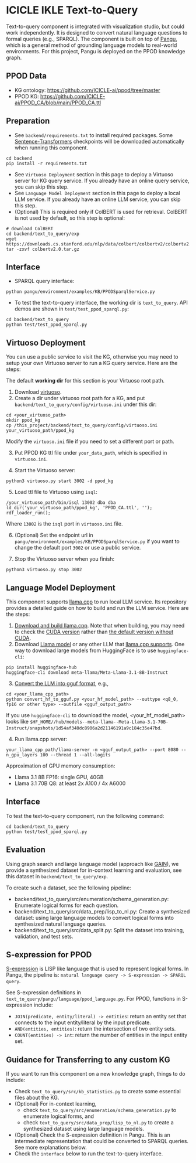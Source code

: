 # ICICLE IKLE Text-to-Query

Text-to-query component is integrated with visualization studio, but could work independently.
It is designed to convert natural language questions to formal queries (e.g., SPARQL).
The component is built on top of [Pangu](https://aclanthology.org/2023.acl-long.270/), which is a general method of grounding language models to real-world environments.
For this project, Pangu is deployed on the PPOD knowledge graph.

## PPOD Data

- KG ontology: https://github.com/ICICLE-ai/ppod/tree/master
- PPOD KG: https://github.com/ICICLE-ai/PPOD_CA/blob/main/PPOD_CA.ttl

## Preparation

- See `backend/requirements.txt` to install required packages. Some [Sentence-Transformers](https://huggingface.co/sentence-transformers) checkpoints will be
  downloaded automatically when running this component.

```shell
cd backend
pip install -r requirements.txt
```

- See `Virtuoso Deployment` section in this page to deploy a Virtuoso server for KG query service. If you already have an online query service, you can skip this step.
- See `Language Model Deployment` section in this page to deploy a local LLM service. If you already have an online LLM service, you can skip this step.
- (Optional) This is required only if ColBERT is used for retrieval. ColBERT is not used by default, so this step is optional:

```shell
# download ColBERT
cd backend/text_to_query/exp
wget https://downloads.cs.stanford.edu/nlp/data/colbert/colbertv2/colbertv2.0.tar.gz
tar -zxvf colbertv2.0.tar.gz
```

## Interface

- SPARQL query interface:

```shell
python pangu/environment/examples/KB/PPODSparqlService.py
```

- To test the text-to-query interface, the working dir is `text_to_query`. API demos are shown in `test/test_ppod_sparql.py`:

```shell
cd backend/text_to_query
python test/test_ppod_sparql.py
```

## Virtuoso Deployment

You can use a public service to visit the KG, otherwise you may need to setup your own Virtuoso server to run a KG query service. Here are the steps:

The default **working dir** for this section is your Virtuoso root path.

1. Download [virtuoso](https://github.com/dki-lab/Freebase-Setup).
2. Create a dir under virtuoso root path for a KG, and put `backend/text_to_query/config/virtuoso.ini` under this dir:

```shell
cd <your_virtuoso_path>
mkdir ppod_kg
cp /this_project/backend/text_to_query/config/virtuoso.ini your_virtuoso_path/ppod_kg
```

Modify the `virtuoso.ini` file if you need to set a different port or path.

3. Put PPOD KG ttl file under `your_data_path`, which is specified in `virtuoso.ini`.

4. Start the Virtuoso server:

```shell
python3 virtuoso.py start 3002 -d ppod_kg
```

5. Load ttl file to Virtuoso using `isql`:

```
/your_virtuoso_path/bin/isql 13002 dba dba
ld_dir('your_virtuoso_path/ppod_kg', 'PPOD_CA.ttl', '');
rdf_loader_run();
```

Where `13002` is the `isql` port in `virtuoso.ini` file.

6. (Optional) Set the endpoint url in `pangu/environment/examples/KB/PPODSparqlService.py` if you want to change the default port `3002` or use a public service.

7. Stop the Virtuoso server when you finish:

```shell
python3 virtuoso.py stop 3002
```

## Language Model Deployment

This component supports [llama.cpp](https://github.com/ggerganov/llama.cpp) to run local LLM service. Its repository provides a detailed guide on how to build and run the LLM
service. Here are the steps:

1. [Download and build llama.cpp](https://github.com/ggerganov/llama.cpp?tab=readme-ov-file#basic-usage). Note that when building, you may need to check
   the [CUDA version](https://github.com/ggerganov/llama.cpp/blob/master/docs/build.md) rather
   than [the default version without CUDA](https://github.com/ggerganov/llama.cpp/blob/master/docs/build.md#build-llamacpp-locally).
2. Download [Llama model](https://huggingface.co/meta-llama) or any other LLM that [llama.cpp supports](https://github.com/ggerganov/llama.cpp?tab=readme-ov-file#description). One
   way to download large models from HuggingFace is to use `huggingface-cli`:

```shell
pip install huggingface-hub
huggingface-cli download meta-llama/Meta-Llama-3.1-8B-Instruct
```

3. [Convert the LLM into gguf format](https://github.com/ggerganov/llama.cpp?tab=readme-ov-file#prepare-and-quantize), e.g.,

```shell
cd <your_llama_cpp_path>
python convert_hf_to_gguf.py <your_hf_model_path> --outtype <q8_0, fp16 or other type> --outfile <gguf_output_path>
```

If you use `huggingface-cli` to download the model, <your_hf_model_path> looks
like `$HF_HOME//hub/models--meta-llama--Meta-Llama-3.1-70B-Instruct/snapshots/1d54af340dc8906a2d21146191a9c184c35e47bd`.

4. Run llama.cpp server:

```shell
your_llama_cpp_path/llama-server -m <gguf_output_path> --port 8080 --n_gpu_layers 100 --thread 1 --all-logits
```

Approximation of GPU memory consumption:

- Llama 3.1 8B FP16: single GPU, 40GB
- Llama 3.1 70B Q8: at least 2x A100 / 4x A6000

## Interface

To test the text-to-query component, run the following command:

```shell
cd backend/text_to_query
python test/test_ppod_sparql.py
```

## Evaluation

Using graph search and large language model (approach like [GAIN](https://aclanthology.org/2024.eacl-srw.7/)), we provide a synthesized dataset for in-context learning and
evaluation, see this dataset in `backend/text_to_query/exp`.

To create such a dataset, see the following pipeline:

- backend/text_to_query/src/enumeration/schema_generation.py: Enumerate logical forms for each question.
- backend/text_to_query/src/data_prep/lisp_to_nl.py: Create a synthesized dataset: using large language models to convert logical forms into synthesized natural language queries.
- backend/text_to_query/src/data_split.py: Split the dataset into training, validation, and test sets.

## S-expression for PPOD

[S-expression](https://arxiv.org/abs/2011.07743) is LISP like language that is used to represent logical forms. In Pangu, the pipeline
is: `natural language query -> S-expression -> SPARQL query`.

See S-expression definitions in `text_to_query/pangu/language/ppod_language.py`. For PPOD, functions in S-expression include:

- `JOIN(predicate, entity/literal) -> entities`: return an entity set that connects to the input entity/literal by the input predicate.
- `AND(entities, entities)`: return the intersection of two entity sets.
- `COUNT(entities) -> int`: return the number of entities in the input entity set.

## Guidance for Transferring to any custom KG

If you want to run this component on a new knowledge graph, things to do include:

- Check `text_to_query/src/kb_statistics.py` to create some essential files about the KG.
- (Optional) For in-context learning,
    - check `text_to_query/src/enumeration/schema_generation.py` to enumerate logical forms, and
    - check `text_to_query/src/data_prep/lisp_to_nl.py` to create a synthesized dataset using large language models.
- (Optional) Check the S-expression definition in Pangu. This is an intermediate representation that could be converted to SPARQL queries. See more explanations below.
- Check the `interface` below to run the text-to-query interface.
